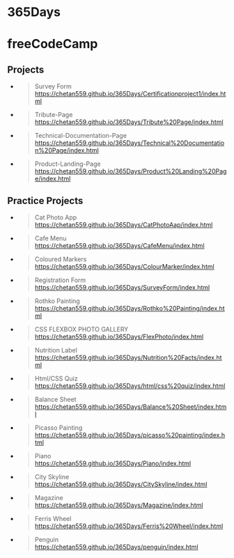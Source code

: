 # 365Days
# freeCodeCamp

## Projects

- > Survey Form<br>https://chetan559.github.io/365Days/Certificationproject1/index.html
  > <br>
- > Tribute-Page<br>https://chetan559.github.io/365Days/Tribute%20Page/index.html
  > <br>
- > Technical-Documentation-Page<br>https://chetan559.github.io/365Days/Technical%20Documentation%20Page/index.html
  > <br>
- > Product-Landing-Page<br>https://chetan559.github.io/365Days/Product%20Landing%20Page/index.html
  > <br>  
## Practice Projects

- > Cat Photo App<br>https://chetan559.github.io/365Days/CatPhotoAap/index.html
- > Cafe Menu<br>https://chetan559.github.io/365Days/CafeMenu/index.html
- > Coloured Markers<br>https://chetan559.github.io/365Days/ColourMarker/index.html
- > Registration Form<br>https://chetan559.github.io/365Days/SurveyForm/index.html
- > Rothko Painting<br>https://chetan559.github.io/365Days/Rothko%20Painting/index.html
- > CSS FLEXBOX PHOTO GALLERY<br>https://chetan559.github.io/365Days/FlexPhoto/index.html
- > Nutrition Label<br>https://chetan559.github.io/365Days/Nutrition%20Facts/index.html
- > Html/CSS Quiz<br>https://chetan559.github.io/365Days/html/css%20quiz/index.html
- > Balance Sheet<br>https://chetan559.github.io/365Days/Balance%20Sheet/index.html
- > Picasso Painting<br>https://chetan559.github.io/365Days/picasso%20painting/index.html
- > Piano<br>https://chetan559.github.io/365Days/Piano/index.html
- > City Skyline<br>https://chetan559.github.io/365Days/CitySkyline/index.html  
- > Magazine<br>https://chetan559.github.io/365Days/Magazine/index.html
- > Ferris Wheel<br>https://chetan559.github.io/365Days/Ferris%20Wheel/index.html
- > Penguin<br>https://chetan559.github.io/365Days/penguin/index.html